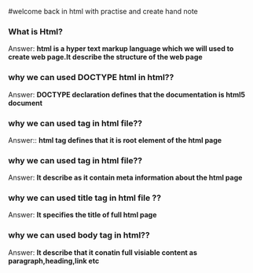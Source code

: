 #welcome back in html with practise and create hand note

### What is Html?
Answer: **html is a hyper text markup language which we will used to create web page.It describe the structure of the web page**

### why we can used DOCTYPE html in html??
Answer: **DOCTYPE declaration defines that the documentation is html5 document**

### why we can used <html> tag in html file??
Answer:: **html tag defines that it is root element of the html page** 

### why we can used <head> tag in html file??
Answer: **It describe as it contain meta information about the html page**

### why we can used title tag in html file ??
Answer:   **It specifies the title of full html page**

### why we can used body tag in html??
Answer: **It describe that it conatin full visiable content as paragraph,heading,link etc**


